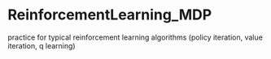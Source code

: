 # ReinforcementLearning_MDP
practice for typical reinforcement learning algorithms (policy iteration, value iteration, q learning)
